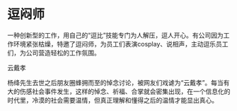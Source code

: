 # 逗闷师

一种创新型的工作，用自己的“逗比”技能专门为人解压，逗人开心。有公司因为工作环境紧张枯燥，特邀了逗闷师，为员工们表演cosplay、说相声，主动逗乐员工们，为公司营造轻松的工作氛围。 

云戴孝 

杨绛先生去世之后朋友圈蜂拥而至的悼念讨论，被网友们戏谑为“云戴孝”。每当有大的伤感社会事件发生，这样的悼念、祈福、合掌就会密集出现，在一个信息化的时代里，冷漠的社会需要温情，但真正理解和懂得之后的温情才能显出真心。